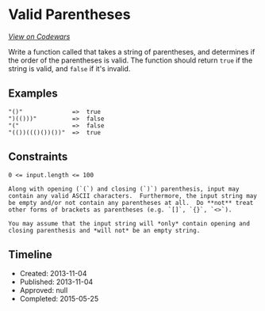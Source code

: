 # Valid Parentheses
[*View on Codewars*](https://www.codewars.com/kata/valid-parentheses)

Write a function called that takes a string of parentheses, and determines if the order of the parentheses is valid. The function should return `true` if the string is valid, and `false` if it's invalid.

## Examples

```
"()"              =>  true
")(()))"          =>  false
"("               =>  false
"(())((()())())"  =>  true
```

## Constraints

`0 <= input.length <= 100`

~~~if-not:javascript,go
Along with opening (`(`) and closing (`)`) parenthesis, input may contain any valid ASCII characters.  Furthermore, the input string may be empty and/or not contain any parentheses at all.  Do **not** treat other forms of brackets as parentheses (e.g. `[]`, `{}`, `<>`).
~~~

~~~if:javascript,go
You may assume that the input string will *only* contain opening and closing parenthesis and *will not* be an empty string.
~~~

## Timeline
- Created: 2013-11-04
- Published: 2013-11-04
- Approved: null
- Completed: 2015-05-25